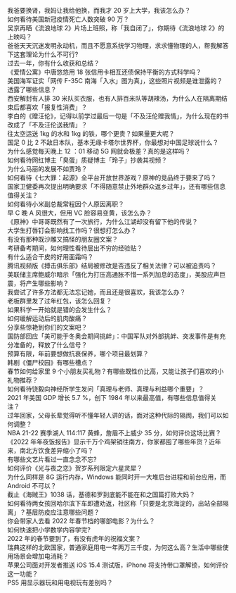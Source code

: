 我爸要换肾，我妈让我给他换，而我才 20 岁上大学，我该怎么办？  
如何看待美国新冠疫情死亡人数突破 90 万？  
吴京再晒《流浪地球 2》片场上班照，称「我自闭了」，你期待《流浪地球 2》的上映吗？  
爸爸天天沉迷发明永动机，而且不愿意系统学习物理，求求懂物理的人，帮我解答下这套理论为什么不可行?  
过去一年，你有什么收获和总结？  
《爱情公寓》中唐悠悠用 18 张信用卡相互还债保持平衡的方式科学吗？  
美国海军证实「网传 F-35C 南海「入水」图为真」，这些照片视频是谁泄露的？透露了哪些信息？  
西安解封有人排 30 米队买衣服，也有人排百米队等胡辣汤，为什么人在隔离期结束后都喜欢「报复性消费」？  
李白的《赠汪伦》，记得以前学过最后一句是「不及汪伦赠我情」，为什么现在的书改成了「不及汪伦送我情」？  
往太空运送 1kg 的水和 1kg 的铁，哪个更贵？如果量更大呢？  
国足 0 比 2 不敌日本队，基本无缘卡塔尔世界杯，你最想对中国足球说什么？  
为什么感觉每天晚上 12 ：01 移动 5G 网就会极差？真的是这样吗？  
如何看待网红博主「臭蛋」质疑博主「玲子」抄袭其视频？  
为什么马丽的发展不如贾玲？  
如何看待《七大罪：起源》全平台开放世界游戏？原神的竞品终于要来了吗？  
国家卫健委再次提出明确要求「不得随意禁止外地群众返乡过年」，还有哪些信息值得关注？  
如何看待小米副总裁常程因个人原因离职？  
早 C 晚 A 风很大，但用 VC 脸容易变黄，该怎么办？  
《原神》中哥哥既然有了一次旅行，为什么江湖却没有留下他的传说？  
大学生打唇钉会影响找工作吗？很想打怎么办？  
有没有那种既沙雕又搞怪的朋友圈文案？  
考研备考期间，如何理性看待层出不穷的经验贴？  
有什么适合干皮的好用面霜吗？  
腾讯视频版《搏击俱乐部》结局被修改是否违反了相关法律？可以被追责吗？  
美联储主席鲍威尔暗示「强化为打压高通胀不惜一系列加息的态度」，美股应声巨震，将产生哪些影响？  
我尝试了许多方法都无法忘记她，而且还是很喜欢，我该怎么办？  
老板群里发了过年红包，该怎么回复？  
如果科学一开始就是错的会发生什么？  
如何缓解运动后的肌肉酸痛？  
分享些惊艳到你们的文案吧？  
国防部回应「美可能于冬奥会期间挑衅」：中国军队对外部挑衅、突发事件是有充分准备的，释放了什么信号？  
预算有限，年前要想做抗衰保养，哪个项目最划算？  
韩剧《僵尸校园》有哪些槽点？  
春节如何给家里 9 个小朋友买礼物？有哪些既性价比高，又能让孩子们喜欢的小礼物推荐？  
如何看待饶毅向神经所学生发问「真理与老师、真理与利益哪个重要」？  
2021 年美国 GDP 增长 5.7 %，创下 1984 年以来最高值，有哪些信息值得关注？  
过年回家，父母长辈觉得听不懂年轻人讲的话，面对这种代际的隔阂，我们可以如何调整？  
NBA 21-22 赛季湖人 114:117 黄蜂，詹眉不上威少 35 分，如何评价这场比赛？  
《2022 年年夜饭报告》显示千万个鸡架销往南方，你家都囤了哪些年货？近年来，南北方饮食差异缩小了吗？  
有哪些文艺片看过一直念念不忘?  
如何评价《光与夜之恋》贺岁系列限定六星灵犀？  
为什么同样是 8G 运行内存，Windows 能同时开一大堆后台进程和前台应用，而 Android 不可以？  
截止《海贼王》1038 话，基德和罗到底能不能在和之国篇打败大妈？  
如何看待两女孩回哈尔滨下车即遭劝返，社区称「只要是北京海淀的，出站全部隔离」？基层防疫应注意哪些问题？  
你会带家人去看 2022 年春节档的哪部电影？为什么？  
如何快速把小学数学内容学完?  
2022 年的春节要到了，有没有虎年的祝福文案？  
瑞典这样的北欧国家，普通家庭用电一年两万三千度，为何这么高？生活中哪些使用场景会增加电消耗？  
苹果公司面对开发者推送 iOS 15.4 测试版，iPhone 将支持带口罩解锁，如何评价这一功能？  
PS5 用显示器玩和用电视玩有差别吗？  
